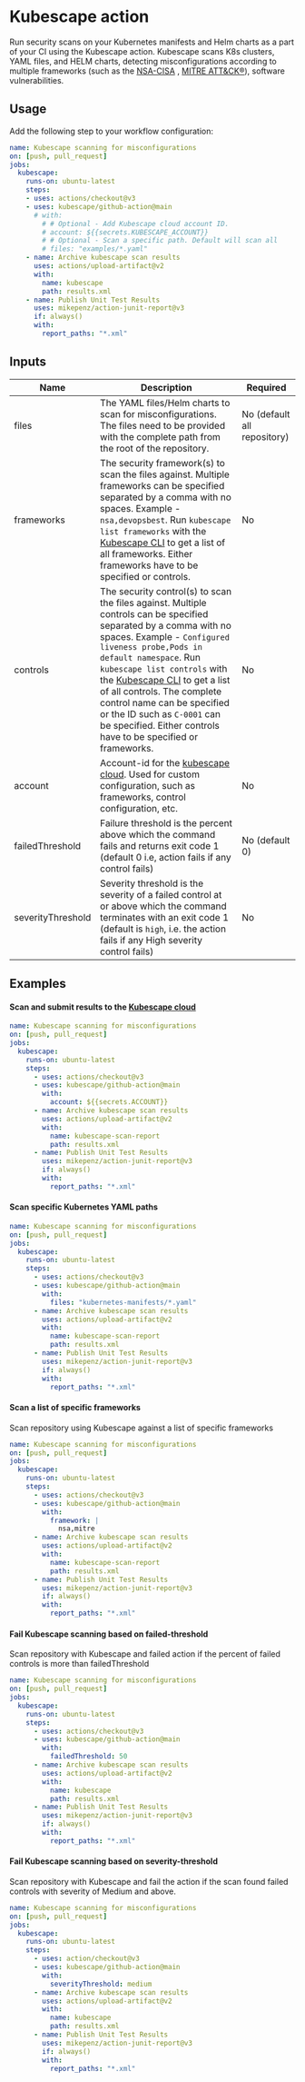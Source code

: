 # Kubescape action

Run security scans on your Kubernetes manifests and Helm charts as a part of your CI using the Kubescape action. Kubescape scans K8s clusters, YAML files, and HELM charts, detecting misconfigurations according to multiple frameworks (such as the [NSA-CISA](https://www.armosec.io/blog/kubernetes-hardening-guidance-summary-by-armo) , [MITRE ATT&CK®](https://www.microsoft.com/security/blog/2021/03/23/secure-containerized-environments-with-updated-threat-matrix-for-kubernetes/)), software vulnerabilities. 

## Usage

Add the following step to your workflow configuration:

```yaml
name: Kubescape scanning for misconfigurations
on: [push, pull_request]
jobs:
  kubescape:
    runs-on: ubuntu-latest
    steps:
    - uses: actions/checkout@v3
    - uses: kubescape/github-action@main
      # with:
        # # Optional - Add Kubescape cloud account ID.
        # account: ${{secrets.KUBESCAPE_ACCOUNT}}
        # # Optional - Scan a specific path. Default will scan all
        # files: "examples/*.yaml"
    - name: Archive kubescape scan results
      uses: actions/upload-artifact@v2
      with:
        name: kubescape
        path: results.xml
    - name: Publish Unit Test Results
      uses: mikepenz/action-junit-report@v3
      if: always()
      with:
        report_paths: "*.xml" 
```

## Inputs

| Name | Description | Required |
| --- | --- | ---|
| files | The YAML files/Helm charts to scan for misconfigurations. The files need to be provided with the complete path from the root of the repository. | No (default all repository) |
| frameworks | The security framework(s) to scan the files against. Multiple frameworks can be specified separated by a comma with no spaces. Example - `nsa,devopsbest`. Run `kubescape list frameworks` with the [Kubescape CLI](https://hub.armo.cloud/docs/installing-kubescape) to get a list of all frameworks. Either frameworks have to be specified or controls. | No |
| controls | The security control(s) to scan the files against. Multiple controls can be specified separated by a comma with no spaces. Example - `Configured liveness probe,Pods in default namespace`. Run `kubescape list controls` with the [Kubescape CLI](https://hub.armo.cloud/docs/installing-kubescape) to get a list of all controls. The complete control name can be specified or the ID such as `C-0001` can be specified. Either controls have to be specified or frameworks. | No |
| account | Account-id for the [kubescape cloud](https://cloud.armosec.io/). Used for custom configuration, such as frameworks, control configuration, etc. | No |
| failedThreshold | Failure threshold is the percent above which the command fails and returns exit code 1 (default 0 i.e, action fails if any control fails) | No (default 0) |
| severityThreshold | Severity threshold is the severity of a failed control at or above which the command terminates with an exit code 1 (default is `high`, i.e. the action fails if any High severity control fails) | No |

## Examples


#### Scan and submit results to the [Kubescape cloud](https://cloud.armosec.io/)

```yaml
name: Kubescape scanning for misconfigurations
on: [push, pull_request]
jobs:
  kubescape:
    runs-on: ubuntu-latest
    steps:
      - uses: actions/checkout@v3
      - uses: kubescape/github-action@main
        with:
          account: ${{secrets.ACCOUNT}}
      - name: Archive kubescape scan results
        uses: actions/upload-artifact@v2
        with:
          name: kubescape-scan-report
          path: results.xml
      - name: Publish Unit Test Results
        uses: mikepenz/action-junit-report@v3
        if: always()
        with:
          report_paths: "*.xml" 
```

#### Scan specific Kubernetes YAML paths

```yaml
name: Kubescape scanning for misconfigurations
on: [push, pull_request]
jobs:
  kubescape:
    runs-on: ubuntu-latest
    steps:
      - uses: actions/checkout@v3
      - uses: kubescape/github-action@main
        with:
          files: "kubernetes-manifests/*.yaml"
      - name: Archive kubescape scan results
        uses: actions/upload-artifact@v2
        with:
          name: kubescape-scan-report
          path: results.xml
      - name: Publish Unit Test Results
        uses: mikepenz/action-junit-report@v3
        if: always()
        with:
          report_paths: "*.xml" 
```

#### Scan a list of specific frameworks

Scan repository using Kubescape against a list of specific frameworks

```yaml
name: Kubescape scanning for misconfigurations
on: [push, pull_request]
jobs:
  kubescape:
    runs-on: ubuntu-latest
    steps:
      - uses: actions/checkout@v3
      - uses: kubescape/github-action@main
        with:
          framework: |
            nsa,mitre
      - name: Archive kubescape scan results
        uses: actions/upload-artifact@v2
        with:
          name: kubescape-scan-report
          path: results.xml
      - name: Publish Unit Test Results
        uses: mikepenz/action-junit-report@v3
        if: always()
        with:
          report_paths: "*.xml" 
```

#### Fail Kubescape scanning based on failed-threshold

Scan repository with Kubescape and failed action if the percent of failed controls is more than failedThreshold

```yaml
name: Kubescape scanning for misconfigurations
on: [push, pull_request]
jobs:
  kubescape:
    runs-on: ubuntu-latest
    steps:
      - uses: actions/checkout@v3
      - uses: kubescape/github-action@main
        with:
          failedThreshold: 50
      - name: Archive kubescape scan results
        uses: actions/upload-artifact@v2
        with:
          name: kubescape
          path: results.xml
      - name: Publish Unit Test Results
        uses: mikepenz/action-junit-report@v3
        if: always()
        with:
          report_paths: "*.xml" 
```
#### Fail Kubescape scanning based on severity-threshold

Scan repository with Kubescape and fail the action if the scan found failed controls with severity of Medium and above.

```yaml
name: Kubescape scanning for misconfigurations
on: [push, pull_request]
jobs:
  kubescape:
    runs-on: ubuntu-latest
    steps:
      - uses: action/checkout@v3
      - uses: kubescape/github-action@main
        with:
          severityThreshold: medium
      - name: Archive kubescape scan results
        uses: actions/upload-artifact@v2
        with:
          name: kubescape
          path: results.xml
      - name: Publish Unit Test Results
        uses: mikepenz/action-junit-report@v3
        if: always()
        with:
          report_paths: "*.xml" 
```
 
